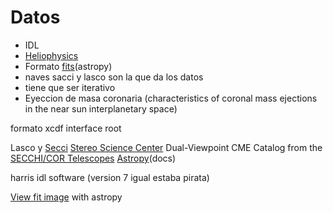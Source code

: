 # Datos
- IDL
- [Heliophysics](http://solar.jhuapl.edu/Data-Products/COR-CME-Catalog.php)
- Formato [fits](https://docs.astropy.org/en/stable/io/fits/)(astropy)
- naves sacci y lasco son la que da los datos
- tiene que ser iterativo
- Eyeccion de masa coronaria (characteristics of coronal mass ejections in the near sun interplanetary space)

formato xcdf
interface root

Lasco y [Secci](https://secchi.nrl.navy.mil/secchi_flight/images)
[Stereo Science Center](https://stereo-ssc.nascom.nasa.gov/)
Dual-Viewpoint CME Catalog from the [SECCHI/COR Telescopes](http://solar.jhuapl.edu/Data-Products/COR-CME-Catalog.php)
[Astropy](https://docs.astropy.org/en/stable/)(docs)

harris idl software (version 7 igual estaba pirata)

[View fit image](http://learn.astropy.org/FITS-images.html) with astropy